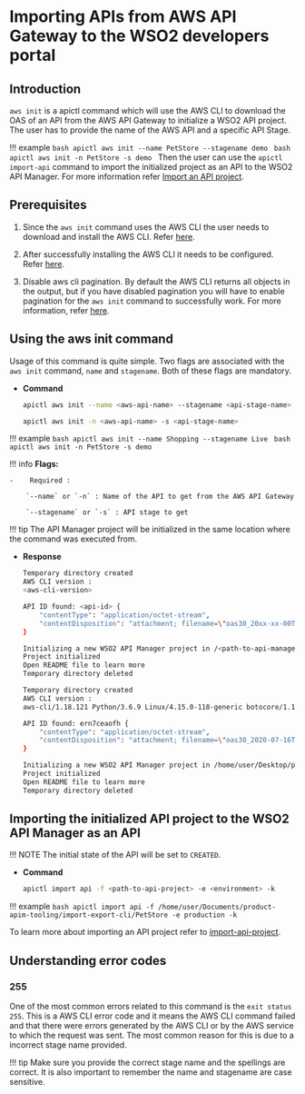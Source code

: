 # Importing APIs from AWS API Gateway to the WSO2 developers portal

## Introduction

`aws init` is a apictl command which will use the AWS CLI to download the OAS of an API from the AWS API Gateway to initialize a WSO2 API project. The user has to provide the name of the AWS API and a specific API Stage.

!!! example
    ```bash
    apictl aws init --name PetStore --stagename demo
    ```
    ```bash
    apictl aws init -n PetStore -s demo
    ```
Then the user can use the `apictl import-api` command to import the initialized project as an API to the WSO2 API Manager. For more information refer [Import an API project](https://apim.docs.wso2.com/en/latest/learn/api-controller/importing-apis-via-dev-first-approach/#import-an-api-project).

## Prerequisites 

1. Since the `aws init` command uses the AWS CLI the user needs to download and install the AWS CLI. Refer [here](https://docs.aws.amazon.com/cli/latest/userguide/cli-chap-install.html).

2. After successfully installing the AWS CLI it needs to be configured. Refer [here](https://docs.aws.amazon.com/cli/latest/userguide/cli-chap-configure.html).

3. Disable aws cli pagination. By default the AWS CLI returns all objects in the output, but if you have disabled pagination you will have to enable pagination for the `aws init` command to successfully work. 
For more information, refer [here](https://docs.aws.amazon.com/cli/latest/userguide/cli-usage-pagination.html).

## Using the aws init command

Usage of this command is quite simple. Two flags are associated with the `aws init` command, `name` and `stagename`. Both of these flags are mandatory.

-   **Command**

    ``` bash
    apictl aws init --name <aws-api-name> --stagename <api-stage-name>
    ```

    ``` bash
    apictl aws init -n <aws-api-name> -s <api-stage-name>
    ```

!!! example
    ```bash
    apictl aws init --name Shopping --stagename Live
    ```
    ```bash
    apictl aws init -n PetStore -s demo
    ```

!!! info
    **Flags:**  
            
    -    Required :  

        `--name` or `-n` : Name of the API to get from the AWS API Gateway

        `--stagename` or `-s` : API stage to get 

!!! tip
    The API Manager project will be initialized in the same location where the command was executed from. 

-   **Response**
    
    ``` bash tab="Response Format"
    Temporary directory created
    AWS CLI version : 
    <aws-cli-version>

    API ID found: <api-id> {
        "contentType": "application/octet-stream",
        "contentDisposition": "attachment; filename=\"oas30_20xx-xx-00T00:00:00Z.json\""
    }

    Initializing a new WSO2 API Manager project in /<path-to-api-manager-project>
    Project initialized
    Open README file to learn more
    Temporary directory deleted
    ```
    
    ``` bash tab="Example Response"
    Temporary directory created
    AWS CLI version : 
    aws-cli/1.18.121 Python/3.6.9 Linux/4.15.0-118-generic botocore/1.17.44

    API ID found: ern7ceaofh {
        "contentType": "application/octet-stream",
        "contentDisposition": "attachment; filename=\"oas30_2020-07-16T09:48:47Z.json\""
    }

    Initializing a new WSO2 API Manager project in /home/user/Desktop/product-apim-tooling-master/import-export-cli
    Project initialized
    Open README file to learn more
    Temporary directory deleted
    ```

## Importing the initialized API project to the WSO2 API Manager as an API

!!! NOTE
    The initial state of the API will be set to `CREATED`. 

-   **Command**

    ``` bash
    apictl import api -f <path-to-api-project> -e <environment> -k
    ```

!!! example
    ```bash
    apictl import api -f /home/user/Documents/product-apim-tooling/import-export-cli/PetStore -e production -k
    ```

To learn more about importing an API project refer to [import-api-project](https://apim.docs.wso2.com/en/latest/learn/api-controller/importing-apis-via-dev-first-approach/#import-an-api-project).

## Understanding error codes

### 255

One of the most common errors related to this command is the `exit status 255`. This is a AWS CLI error code and it means the AWS CLI command failed and that there were errors generated by the AWS CLI or by the AWS service to which the request was sent.
The most common reason for this is due to a incorrect stage name provided.

!!! tip
    Make sure you provide the correct stage name and the spellings are correct.
    It is also important to remember the name and stagename are case sensitive.
